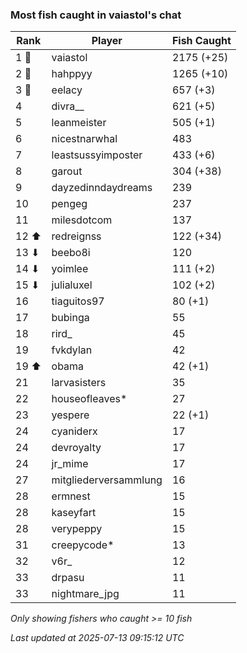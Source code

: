 ### Most fish caught in vaiastol's chat
| Rank | Player | Fish Caught |
|------|--------|-----------|
| 1 🥇  | vaiastol  | 2175 (+25) |
| 2 🥈  | hahppyy  | 1265 (+10) |
| 3 🥉  | eelacy  | 657 (+3) |
| 4  | divra__  | 621 (+5) |
| 5  | leanmeister  | 505 (+1) |
| 6  | nicestnarwhal  | 483 |
| 7  | leastsussyimposter  | 433 (+6) |
| 8  | garout  | 304 (+38) |
| 9  | dayzedinndaydreams  | 239 |
| 10  | pengeg  | 237 |
| 11  | milesdotcom  | 137 |
| 12 ⬆ | redreignss  | 122 (+34) |
| 13 ⬇ | beebo8i  | 120 |
| 14 ⬇ | yoimlee  | 111 (+2) |
| 15 ⬇ | julialuxel  | 102 (+2) |
| 16  | tiaguitos97  | 80 (+1) |
| 17  | bubinga  | 55 |
| 18  | rird_  | 45 |
| 19  | fvkdylan  | 42 |
| 19 ⬆ | obama  | 42 (+1) |
| 21  | larvasisters  | 35 |
| 22  | houseofleaves*  | 27 |
| 23  | yespere  | 22 (+1) |
| 24  | cyaniderx  | 17 |
| 24  | devroyalty  | 17 |
| 24  | jr_mime  | 17 |
| 27  | mitgliederversammlung  | 16 |
| 28  | ermnest  | 15 |
| 28  | kaseyfart  | 15 |
| 28  | verypeppy  | 15 |
| 31  | creepycode*  | 13 |
| 32  | v6r_  | 12 |
| 33  | drpasu  | 11 |
| 33  | nightmare_jpg  | 11 |

_Only showing fishers who caught >= 10 fish_

_Last updated at 2025-07-13 09:15:12 UTC_